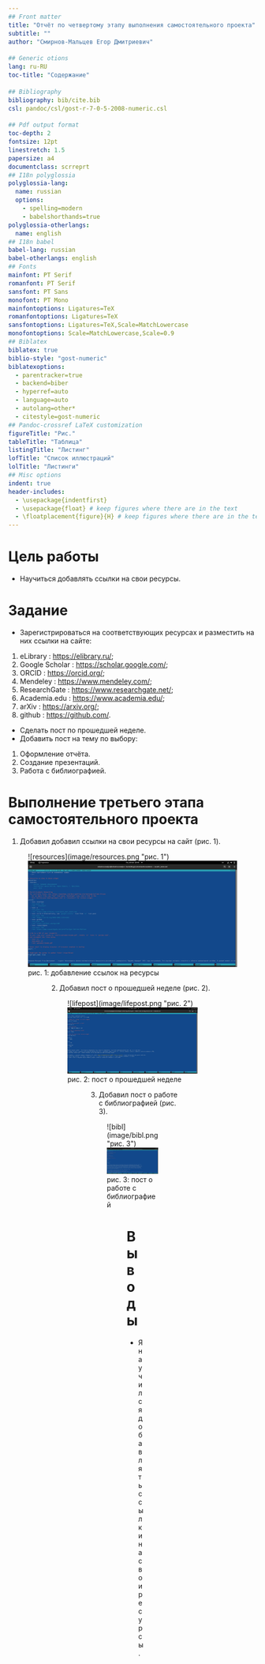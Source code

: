 ```yaml
---
## Front matter
title: "Отчёт по четвертому этапу выполнения самостоятельного проекта"
subtitle: ""
author: "Смирнов-Мальцев Егор Дмитриевич"

## Generic otions
lang: ru-RU
toc-title: "Содержание"

## Bibliography
bibliography: bib/cite.bib
csl: pandoc/csl/gost-r-7-0-5-2008-numeric.csl

## Pdf output format
toc-depth: 2
fontsize: 12pt
linestretch: 1.5
papersize: a4
documentclass: scrreprt
## I18n polyglossia
polyglossia-lang:
  name: russian
  options:
	- spelling=modern
	- babelshorthands=true
polyglossia-otherlangs:
  name: english
## I18n babel
babel-lang: russian
babel-otherlangs: english
## Fonts
mainfont: PT Serif
romanfont: PT Serif
sansfont: PT Sans
monofont: PT Mono
mainfontoptions: Ligatures=TeX
romanfontoptions: Ligatures=TeX
sansfontoptions: Ligatures=TeX,Scale=MatchLowercase
monofontoptions: Scale=MatchLowercase,Scale=0.9
## Biblatex
biblatex: true
biblio-style: "gost-numeric"
biblatexoptions:
  - parentracker=true
  - backend=biber
  - hyperref=auto
  - language=auto
  - autolang=other*
  - citestyle=gost-numeric
## Pandoc-crossref LaTeX customization
figureTitle: "Рис."
tableTitle: "Таблица"
listingTitle: "Листинг"
lofTitle: "Список иллюстраций"
lolTitle: "Листинги"
## Misc options
indent: true
header-includes:
  - \usepackage{indentfirst}
  - \usepackage{float} # keep figures where there are in the text
  - \floatplacement{figure}{H} # keep figures where there are in the text
---
```


# Цель работы

* Научиться добавлять ссылки на свои ресурсы.

# Задание

* Зарегистрироваться на соответствующих ресурсах и разместить на них ссылки на сайте:
1. eLibrary : https://elibrary.ru/;
2. Google Scholar : https://scholar.google.com/;
3. ORCID : https://orcid.org/;
4. Mendeley : https://www.mendeley.com/;
5. ResearchGate : https://www.researchgate.net/;
6. Academia.edu : https://www.academia.edu/;
7. arXiv : https://arxiv.org/;
8. github : https://github.com/.
* Сделать пост по прошедшей неделе.
* Добавить пост на тему по выбору:
1. Оформление отчёта.
2. Создание презентаций.
3. Работа с библиографией.

# Выполнение третьего этапа самостоятельного проекта

1. Добавил добавил ссылки на свои ресурсы на сайт (рис. 1).

<figure>![resources](image/resources.png "рис. 1")
	<img src="image/resources.png" alt="рис. 1: добавление ссылок на ресурсы">
	<figcaption>рис. 1: добавление ссылок на ресурсы</figcaption>
<figure>

2. Добавил пост о прошедшей неделе (рис. 2).

<figure>![lifepost](image/lifepost.png "рис. 2")
	<img src="image/lifepost.png" alt="рис. 2: пост о прошедшей неделе">
	<figcaption>рис. 2: пост о прошедшей неделе</figcaption>
<figure>

3. Добавил пост о работе с библиографией (рис. 3).

<figure>![bibl](image/bibl.png "рис. 3")
	<img src="image/bibl.png" alt="рис. 3: пост о работе с библиографией">
	<figcaption>рис. 3: пост о работе с библиографией</figcaption>
<figure>

# Выводы

* Я научился добавлять ссылки на свои ресурсы.

